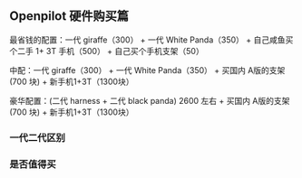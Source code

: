 ## Openpilot 硬件购买篇

最省钱的配置：一代 giraffe（300） + 一代 White Panda（350） + 自己咸鱼买个二手 1+ 3T 手机（500） + 自己买个手机支架（50）

中配：一代 giraffe（300） + 一代 White Panda（350） + 买国内 A版的支架(700 块) + 新手机1+3T（1300块）

豪华配置：(二代 harness + 二代 black panda) 2600 左右 + 买国内 A版的支架(700 块) + 新手机1+3T（1300块）


### 一代二代区别

### 是否值得买
